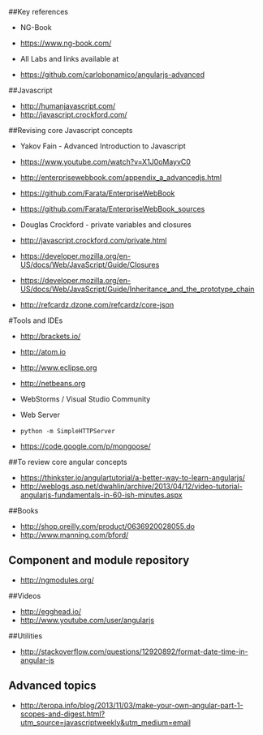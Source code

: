 ##Key references
* NG-Book
* https://www.ng-book.com/

* All Labs and links available at
* https://github.com/carlobonamico/angularjs-advanced



##Javascript
* http://humanjavascript.com/
* http://javascript.crockford.com/



##Revising core Javascript concepts
* Yakov Fain - Advanced Introduction to Javascript
* https://www.youtube.com/watch?v=X1J0oMayvC0
* http://enterprisewebbook.com/appendix_a_advancedjs.html
* https://github.com/Farata/EnterpriseWebBook
* https://github.com/Farata/EnterpriseWebBook_sources

* Douglas Crockford - private variables and closures
* http://javascript.crockford.com/private.html
* https://developer.mozilla.org/en-US/docs/Web/JavaScript/Guide/Closures

* https://developer.mozilla.org/en-US/docs/Web/JavaScript/Guide/Inheritance_and_the_prototype_chain
* http://refcardz.dzone.com/refcardz/core-json



#Tools and IDEs
* http://brackets.io/
* http://atom.io
* http://www.eclipse.org
* http://netbeans.org
* WebStorms / Visual Studio Community

* Web Server
* ``python -m SimpleHTTPServer``
* https://code.google.com/p/mongoose/



##To review core angular concepts
* https://thinkster.io/angulartutorial/a-better-way-to-learn-angularjs/
* http://weblogs.asp.net/dwahlin/archive/2013/04/12/video-tutorial-angularjs-fundamentals-in-60-ish-minutes.aspx



##Books
* http://shop.oreilly.com/product/0636920028055.do
* http://www.manning.com/bford/



## Component and module repository
* http://ngmodules.org/



##Videos
* http://egghead.io/
* http://www.youtube.com/user/angularjs



##Utilities
* http://stackoverflow.com/questions/12920892/format-date-time-in-angular-js



## Advanced topics
* http://teropa.info/blog/2013/11/03/make-your-own-angular-part-1-scopes-and-digest.html?utm_source=javascriptweekly&utm_medium=email
